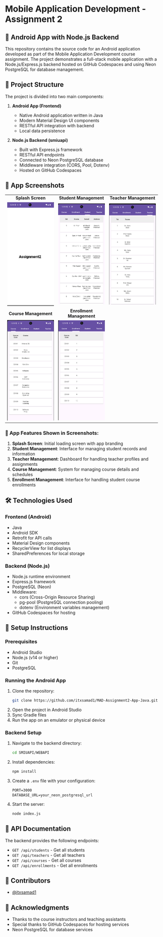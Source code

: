 # Mobile Application Development - Assignment 2

## 📱 Android App with Node.js Backend

This repository contains the source code for an Android application developed as part of the Mobile Application Development course assignment. The project demonstrates a full-stack mobile application with a Node.js/Express.js backend hosted on GitHub Codespaces and using Neon PostgreSQL for database management.

## 🚀 Project Structure

The project is divided into two main components:

1. **Android App (Frontend)**
   - Native Android application written in Java
   - Modern Material Design UI components
   - RESTful API integration with backend
   - Local data persistence

2. **Node.js Backend (smiuapi)**
   - Built with Express.js framework
   - RESTful API endpoints
   - Connected to Neon PostgreSQL database
   - Middleware integration (CORS, Pool, Dotenv)
   - Hosted on GitHub Codespaces

## 📸 App Screenshots

<div align="center">
  <table>
    <tr>
      <td align="center"><strong>Splash Screen</strong></td>
      <td align="center"><strong>Student Management</strong></td>
      <td align="center"><strong>Teacher Management</strong></td>
    </tr>
    <tr>
      <td><img src="images/assignment2/splash.png" alt="Splash Screen" width="200"/></td>
      <td><img src="images/assignment2/student.png" alt="Student Management Screen" width="200"/></td>
      <td><img src="images/assignment2/teacher.png" alt="Teacher Management Screen" width="200"/></td>
    </tr>
    <tr>
      <td align="center"><strong>Course Management</strong></td>
      <td align="center"><strong>Enrollment Management</strong></td>
    </tr>
    <tr>
      <td><img src="images/assignment2/course.png" alt="Course Management Screen" width="200"/></td>
      <td><img src="images/assignment2/enrollment.png" alt="Enrollment Management Screen" width="200"/></td>
    </tr>
  </table>
</div>

### 📱 App Features Shown in Screenshots:

1. **Splash Screen**: Initial loading screen with app branding
2. **Student Management**: Interface for managing student records and information
3. **Teacher Management**: Dashboard for handling teacher profiles and assignments
4. **Course Management**: System for managing course details and schedules
5. **Enrollment Management**: Interface for handling student course enrollments

## 🛠️ Technologies Used

### Frontend (Android)
- Java
- Android SDK
- Retrofit for API calls
- Material Design components
- RecyclerView for list displays
- SharedPreferences for local storage

### Backend (Node.js)
- Node.js runtime environment
- Express.js framework
- PostgreSQL (Neon)
- Middleware:
  - cors (Cross-Origin Resource Sharing)
  - pg-pool (PostgreSQL connection pooling)
  - dotenv (Environment variables management)
- GitHub Codespaces for hosting

## 🔧 Setup Instructions

### Prerequisites
- Android Studio
- Node.js (v14 or higher)
- Git
- PostgreSQL

### Running the Android App
1. Clone the repository:
   ```bash
   git clone https://github.com/itxsamad1/MAD-Assignment2-App-Java.git
   ```
2. Open the project in Android Studio
3. Sync Gradle files
4. Run the app on an emulator or physical device

### Backend Setup
1. Navigate to the backend directory:
   ```bash
   cd SMIUAPI/WEBAPI
   ```
2. Install dependencies:
   ```bash
   npm install
   ```
3. Create a `.env` file with your configuration:
   ```env
   PORT=3000
   DATABASE_URL=your_neon_postgresql_url
   ```
4. Start the server:
   ```bash
   node index.js
   ```

## 📝 API Documentation

The backend provides the following endpoints:
- `GET /api/students` - Get all students
- `GET /api/teachers` - Get all teachers
- `GET /api/courses` - Get all courses
- `GET /api/enrollments` - Get all enrollments

## 👥 Contributors
- [@itxsamad1](https://github.com/itxsamad1)

## 🤝 Acknowledgments
- Thanks to the course instructors and teaching assistants
- Special thanks to GitHub Codespaces for hosting services
- Neon PostgreSQL for database services 